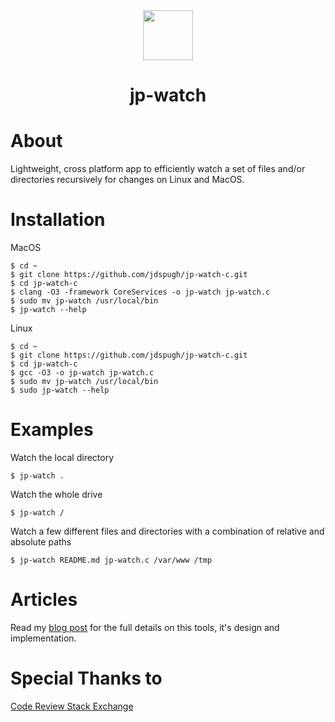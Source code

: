 <div align="center">
  <img style="height:80px" src="https://jdspugh.github.io/image/jp-watch/jp-watch-logo.png" />
  <h1>jp-watch</h1>
</div>

# About

Lightweight, cross platform app to efficiently watch a set of files and/or directories recursively for changes on Linux and MacOS.

# Installation

MacOS
```
$ cd ~
$ git clone https://github.com/jdspugh/jp-watch-c.git
$ cd jp-watch-c
$ clang -O3 -framework CoreServices -o jp-watch jp-watch.c
$ sudo mv jp-watch /usr/local/bin
$ jp-watch --help
```

Linux
```
$ cd ~
$ git clone https://github.com/jdspugh/jp-watch-c.git
$ cd jp-watch-c
$ gcc -O3 -o jp-watch jp-watch.c
$ sudo mv jp-watch /usr/local/bin
$ sudo jp-watch --help
```

# Examples

Watch the local directory
```
$ jp-watch .
```

Watch the whole drive
```
$ jp-watch /
```

Watch a few different files and directories with a combination of relative and absolute paths
```
$ jp-watch README.md jp-watch.c /var/www /tmp
```

# Articles

Read my [blog post](https://jdspugh.github.io/2023/02/23/jp-watch-c.html) for the full details on this tools, it's design and implementation.

# Special Thanks to

[Code Review Stack Exchange](https://codereview.stackexchange.com/questions/283521/minimalist-recursive-file-watcher-macos-linux)
